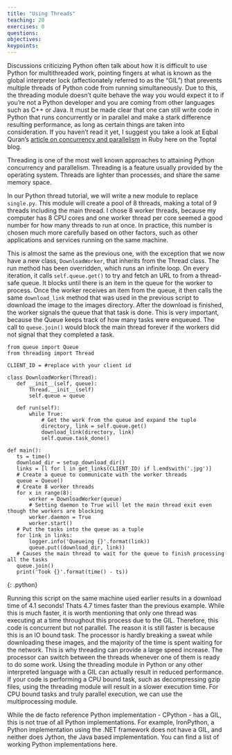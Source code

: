 ```yaml
---
title: "Using Threads"
teaching: 20
exercises: 0
questions:
objectives:
keypoints:
---
```

Discussions criticizing Python often talk about how it is difficult to use Python for multithreaded work, pointing fingers at what is known as the 
global interpreter lock (affectionately referred to as the “GIL”) that prevents multiple threads of Python code from running simultaneously. 
Due to this, the threading module doesn’t quite behave the way you would expect it to if you’re not a Python developer and you are coming 
from other languages such as C++ or Java. It must be made clear that one can still write code in Python that runs concurrently or in parallel 
and make a stark difference resulting performance, as long as certain things are taken into consideration. If you haven’t read it yet, I suggest 
you take a look at Eqbal Quran’s [article on concurrency and parallelism](https://www.toptal.com/ruby/ruby-concurrency-and-parallelism-a-practical-primer)
in Ruby here on the Toptal blog.


Threading is one of the most well known approaches to attaining Python concurrency and parallelism. Threading is a feature usually provided by the 
operating system. Threads are lighter than processes, and share the same memory space.

In our Python thread tutorial, we will write a new module to replace `single.py`. This module will create a pool of 8 threads, making a total of 9 
threads including the main thread. I chose 8 worker threads, because my computer has 8 CPU cores and one worker thread per core seemed a good number 
for how many threads to run at once. In practice, this number is chosen much more carefully based on other factors, such as other applications and 
services running on the same machine.

This is almost the same as the previous one, with the exception that we now have a new class, `DownloadWorker`, that inherits from the Thread class.
 The run method has been overridden, which runs an infinite loop. On every iteration, it calls `self.queue.get()` to try and fetch an URL to from a 
thread-safe queue. It blocks until there is an item in the queue for the worker to process. Once the worker receives an item from the queue, it then 
calls the same `download_link` method that was used in the previous script to download the image to the images directory. After the download is 
finished, the worker signals the queue that that task is done. This is very important, because the Queue keeps track of how many tasks were enqueued. 
The call to `queue.join()` would block the main thread forever if the workers did not signal that they completed a task.

~~~
from queue import Queue
from threading import Thread

CLIENT_ID = #replace with your client id

class DownloadWorker(Thread):
   def __init__(self, queue):
       Thread.__init__(self)
       self.queue = queue

   def run(self):
       while True:
           # Get the work from the queue and expand the tuple
           directory, link = self.queue.get()
           download_link(directory, link)
           self.queue.task_done()

def main():
   ts = time()
   download_dir = setup_download_dir()
   links = [l for l in get_links(CLIENT_ID) if l.endswith('.jpg')]
   # Create a queue to communicate with the worker threads
   queue = Queue()
   # Create 8 worker threads
   for x in range(8):
       worker = DownloadWorker(queue)
       # Setting daemon to True will let the main thread exit even though the workers are blocking
       worker.daemon = True
       worker.start()
   # Put the tasks into the queue as a tuple
   for link in links:
       logger.info('Queueing {}'.format(link))
       queue.put((download_dir, link))
   # Causes the main thread to wait for the queue to finish processing all the tasks
   queue.join()
   print('Took {}'.format(time() - ts))
~~~
{: .python}

Running this script on the same machine used earlier results in a download time of 4.1 seconds! Thats 4.7 times faster than the previous example. 
While this is much faster, it is worth mentioning that only one thread was executing at a time throughout this process due to the GIL. 
Therefore, this code is concurrent but not parallel. The reason it is still faster is because this is an IO bound task. The processor is hardly 
breaking a sweat while downloading these images, and the majority of the time is spent waiting for the network. This is why threading can provide 
a large speed increase. The processor can switch between the threads whenever one of them is ready to do some work. Using the threading module in 
Python or any other interpreted language with a GIL can actually result in reduced performance. If your code is performing a CPU bound task, 
such as decompressing gzip files, using the threading module will result in a slower execution time. For CPU bound tasks and truly parallel 
execution, we can use the multiprocessing module.

While the de facto reference Python implementation - CPython - has a GIL, this is not true of all Python implementations. For example, IronPython, a 
Python implementation using the .NET framework does not have a GIL, and neither does Jython, the Java based implementation. You can find a list of 
working Python implementations here.

